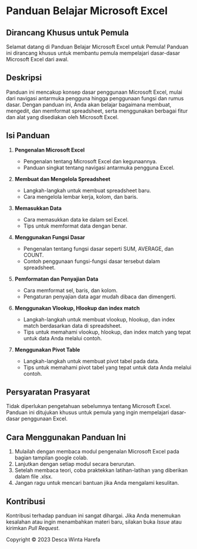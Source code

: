 # Panduan Belajar Microsoft Excel
## Dirancang Khusus untuk Pemula

Selamat datang di Panduan Belajar Microsoft Excel untuk Pemula! Panduan ini dirancang khusus untuk membantu pemula mempelajari dasar-dasar Microsoft Excel dari awal.

## Deskripsi

Panduan ini mencakup konsep dasar penggunaan Microsoft Excel, mulai dari navigasi antarmuka pengguna hingga penggunaan fungsi dan rumus dasar. Dengan panduan ini, Anda akan belajar bagaimana membuat, mengedit, dan memformat spreadsheet, serta menggunakan berbagai fitur dan alat yang disediakan oleh Microsoft Excel.

## Isi Panduan

1. **Pengenalan Microsoft Excel**
   - Pengenalan tentang Microsoft Excel dan kegunaannya.
   - Panduan singkat tentang navigasi antarmuka pengguna Excel.

2. **Membuat dan Mengelola Spreadsheet**
   - Langkah-langkah untuk membuat spreadsheet baru.
   - Cara mengelola lembar kerja, kolom, dan baris.

3. **Memasukkan Data**
   - Cara memasukkan data ke dalam sel Excel.
   - Tips untuk memformat data dengan benar.

4. **Menggunakan Fungsi Dasar**
   - Pengenalan tentang fungsi dasar seperti SUM, AVERAGE, dan COUNT.
   - Contoh penggunaan fungsi-fungsi dasar tersebut dalam spreadsheet.

5. **Pemformatan dan Penyajian Data**
   - Cara memformat sel, baris, dan kolom.
   - Pengaturan penyajian data agar mudah dibaca dan dimengerti.

6. **Menggunakan Vlookup, Hlookup dan index match**
   - Langkah-langkah untuk membuat vlookup, hlookup, dan index match berdasarkan data di spreadsheet.
   - Tips untuk memahami vlookup, hlookup, dan index match yang tepat untuk data Anda melalui contoh.

7. **Menggunakan Pivot Table**
   - Langkah-langkah untuk membuat pivot tabel pada data.
   - Tips untuk memahami pivot tabel yang tepat untuk data Anda melalui contoh.
  
     
## Persyaratan Prasyarat

Tidak diperlukan pengetahuan sebelumnya tentang Microsoft Excel. Panduan ini ditujukan khusus untuk pemula yang ingin mempelajari dasar-dasar penggunaan Excel.

## Cara Menggunakan Panduan Ini

1. Mulailah dengan membaca modul pengenalan Microsoft Excel pada bagian tampilan google colab.
2. Lanjutkan dengan setiap modul secara berurutan.
3. Setelah membaca teori, coba praktekkan latihan-latihan yang diberikan dalam file .xlsx.
4. Jangan ragu untuk mencari bantuan jika Anda mengalami kesulitan.

## Kontribusi

Kontribusi terhadap panduan ini sangat dihargai. Jika Anda menemukan kesalahan atau ingin menambahkan materi baru, silakan buka *Issue* atau kirimkan *Pull Request*.

Copyright © 2023 Desca Winta Harefa
